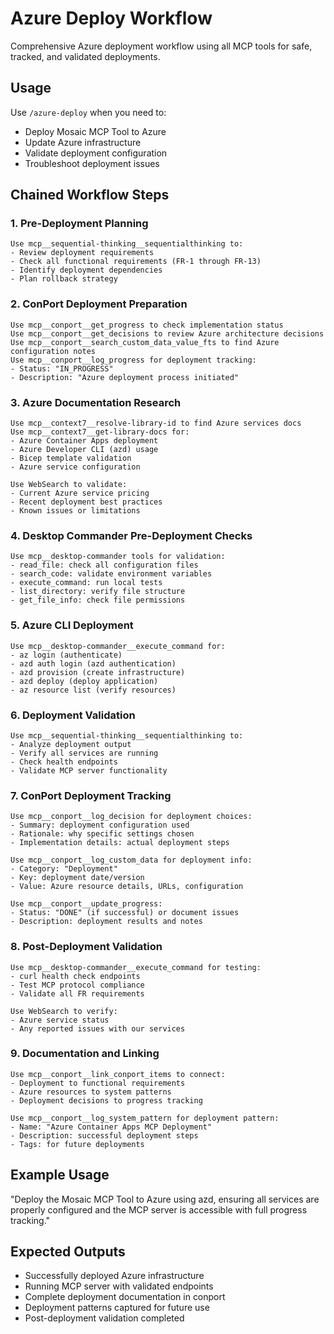 # Azure Deploy Workflow

Comprehensive Azure deployment workflow using all MCP tools for safe, tracked, and validated deployments.

## Usage
Use `/azure-deploy` when you need to:
- Deploy Mosaic MCP Tool to Azure
- Update Azure infrastructure
- Validate deployment configuration
- Troubleshoot deployment issues

## Chained Workflow Steps

### 1. Pre-Deployment Planning
```
Use mcp__sequential-thinking__sequentialthinking to:
- Review deployment requirements
- Check all functional requirements (FR-1 through FR-13)
- Identify deployment dependencies
- Plan rollback strategy
```

### 2. ConPort Deployment Preparation
```
Use mcp__conport__get_progress to check implementation status
Use mcp__conport__get_decisions to review Azure architecture decisions
Use mcp__conport__search_custom_data_value_fts to find Azure configuration notes
Use mcp__conport__log_progress for deployment tracking:
- Status: "IN_PROGRESS"
- Description: "Azure deployment process initiated"
```

### 3. Azure Documentation Research
```
Use mcp__context7__resolve-library-id to find Azure services docs
Use mcp__context7__get-library-docs for:
- Azure Container Apps deployment
- Azure Developer CLI (azd) usage
- Bicep template validation
- Azure service configuration

Use WebSearch to validate:
- Current Azure service pricing
- Recent deployment best practices
- Known issues or limitations
```

### 4. Desktop Commander Pre-Deployment Checks
```
Use mcp__desktop-commander tools for validation:
- read_file: check all configuration files
- search_code: validate environment variables
- execute_command: run local tests
- list_directory: verify file structure
- get_file_info: check file permissions
```

### 5. Azure CLI Deployment
```
Use mcp__desktop-commander__execute_command for:
- az login (authenticate)
- azd auth login (azd authentication)
- azd provision (create infrastructure)
- azd deploy (deploy application)
- az resource list (verify resources)
```

### 6. Deployment Validation
```
Use mcp__sequential-thinking__sequentialthinking to:
- Analyze deployment output
- Verify all services are running
- Check health endpoints
- Validate MCP server functionality
```

### 7. ConPort Deployment Tracking
```
Use mcp__conport__log_decision for deployment choices:
- Summary: deployment configuration used
- Rationale: why specific settings chosen
- Implementation details: actual deployment steps

Use mcp__conport__log_custom_data for deployment info:
- Category: "Deployment"
- Key: deployment date/version
- Value: Azure resource details, URLs, configuration

Use mcp__conport__update_progress:
- Status: "DONE" (if successful) or document issues
- Description: deployment results and notes
```

### 8. Post-Deployment Validation
```
Use mcp__desktop-commander__execute_command for testing:
- curl health check endpoints
- Test MCP protocol compliance
- Validate all FR requirements

Use WebSearch to verify:
- Azure service status
- Any reported issues with our services
```

### 9. Documentation and Linking
```
Use mcp__conport__link_conport_items to connect:
- Deployment to functional requirements
- Azure resources to system patterns
- Deployment decisions to progress tracking

Use mcp__conport__log_system_pattern for deployment pattern:
- Name: "Azure Container Apps MCP Deployment"
- Description: successful deployment steps
- Tags: for future deployments
```

## Example Usage

"Deploy the Mosaic MCP Tool to Azure using azd, ensuring all services are properly configured and the MCP server is accessible with full progress tracking."

## Expected Outputs
- Successfully deployed Azure infrastructure
- Running MCP server with validated endpoints
- Complete deployment documentation in conport
- Deployment patterns captured for future use
- Post-deployment validation completed